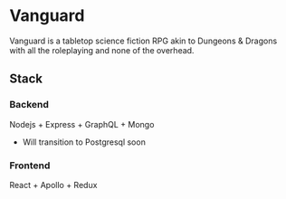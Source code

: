 # Vanguard

Vanguard is a tabletop science fiction RPG akin to Dungeons & Dragons with all the roleplaying and none of the overhead.

## Stack
### Backend
Nodejs + Express + GraphQL + Mongo

* Will transition to Postgresql soon

### Frontend
React + Apollo + Redux
